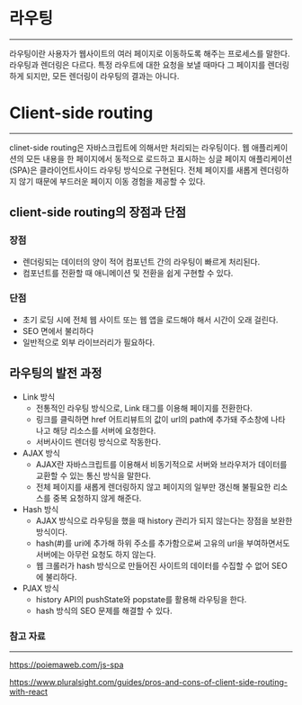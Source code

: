 # 라우팅

---

라우팅이란 사용자가 웹사이트의 여러 페이지로 이동하도록 해주는 프로세스를 말한다. 라우팅과 렌더링은 다르다. 특정 라우트에 대한 요청을 보낼 때마다 그 페이지를 렌더링하게 되지만, 모든 렌더링이 라우팅의 결과는 아니다.

# Client-side routing

---

clinet-side routing은 자바스크립트에 의해서만 처리되는 라우팅이다. 웹 애플리케이션의 모든 내용을 한 페이지에서 동적으로 로드하고 표시하는 싱글 페이지 애플리케이션(SPA)은 클라이언트사이드 라우팅 방식으로 구현된다. 전체 페이지를 새롭게 렌더링하지 않기 때문에 부드러운 페이지 이동 경험을 제공할 수 있다.

## client-side routing의 장점과 단점

### 장점

- 렌더링되는 데이터의 양이 적어 컴포넌트 간의 라우팅이 빠르게 처리된다.
- 컴포넌트를 전환할 때 애니메이션 및 전환을 쉽게 구현할 수 있다.

### 단점

- 초기 로딩 시에 전체 웹 사이트 또는 웹 앱을 로드해야 해서 시간이 오래 걸린다.
- SEO 면에서 불리하다
- 일반적으로 외부 라이브러리가 필요하다.

## 라우팅의 발전 과정

- Link 방식
    - 전통적인 라우팅 방식으로, Link 태그를 이용해 페이지를 전환한다.
    - 링크를 클릭하면 href 어트리뷰트의 값이 url의 path에 추가돼 주소창에 나타나고 해당 리소스를 서버에 요청한다.
    - 서버사이드 렌더링 방식으로 작동한다.
- AJAX 방식
    - AJAX란 자바스크립트를 이용해서 비동기적으로 서버와 브라우저가 데이터를 교환할 수 있는 통신 방식을 말한다.
    - 전체 페이지를 새롭게 렌더링하지 않고 페이지의 일부만 갱신해 불필요한 리소스를 중복 요청하지 않게 해준다.
- Hash 방식
    - AJAX 방식으로 라우팅을 했을 때 history 관리가 되지 않는다는 장점을 보완한 방식이다.
    - hash(#)를 uri에 추가해 하위 주소를 추가함으로써 고유의 url을 부여하면서도 서버에는 아무런 요청도 하지 않는다.
    - 웹 크롤러가 hash 방식으로 만들어진 사이트의 데이터를 수집할 수 없어 SEO에 불리하다.
- PJAX 방식
    - history API의 pushState와 popstate를 활용해 라우팅을 한다.
    - hash 방식의 SEO 문제를 해결할 수 있다.

### 참고 자료

---

https://poiemaweb.com/js-spa

https://www.pluralsight.com/guides/pros-and-cons-of-client-side-routing-with-react
